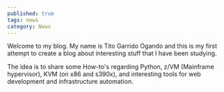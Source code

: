 ```yaml
---
published: true
tags: news
category: News
---
```

Welcome to my blog. My name is Tito Garrido Ogando and this is my first attempt to create a blog about interesting stuff that I have been studying.

The idea is to share some How-to's regarding Python, z/VM (Mainframe hypervisor), KVM (on x86 and s390x), and interesting tools for web development and infrastructure automation.
